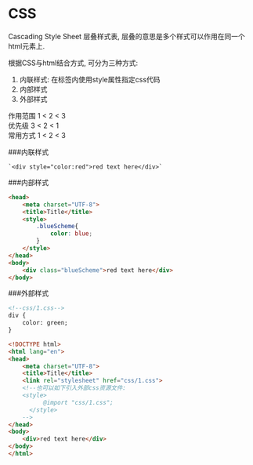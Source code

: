 # CSS

Cascading Style Sheet 层叠样式表, 层叠的意思是多个样式可以作用在同一个html元素上.  

根据CSS与html结合方式, 可分为三种方式: 
1. 内联样式: 在标签内使用style属性指定css代码 
2. 内部样式
3. 外部样式

作用范围 1 < 2 < 3  
优先级 3 < 2 < 1  
常用方式 1 < 2 < 3

###内联样式
```
`<div style="color:red">red text here</div>`
```

###内部样式
```html
<head>
    <meta charset="UTF-8">
    <title>Title</title>
    <style>
        .blueScheme{
            color: blue;
        }
    </style>
</head>
<body>
    <div class="blueScheme">red text here</div>
</body>
```

###外部样式

```html
<!--css/1.css-->
div {
    color: green;
}
```

```html
<!DOCTYPE html>
<html lang="en">
<head>
    <meta charset="UTF-8">
    <title>Title</title>
    <link rel="stylesheet" href="css/1.css">
    <!--也可以如下引入外部css资源文件:
    <style>
    	  @import "css/1.css";
	  </style>
    -->
</head>
<body>
    <div>red text here</div>
</body>
</html>
```
